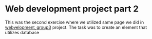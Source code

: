 # Web development project part 2

This was the second exercise where we utilized same page we did in [webvelopment_group3](https://github.com/jenhakk/webdevelopment_group3) project. The task was to create an element that utilizes database
